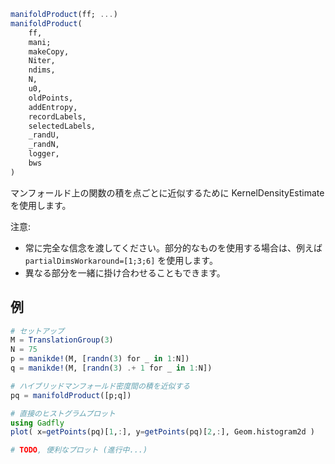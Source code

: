```julia
manifoldProduct(ff; ...)
manifoldProduct(
    ff,
    mani;
    makeCopy,
    Niter,
    ndims,
    N,
    u0,
    oldPoints,
    addEntropy,
    recordLabels,
    selectedLabels,
    _randU,
    _randN,
    logger,
    bws
)

```

マンフォールド上の関数の積を点ごとに近似するために KernelDensityEstimate を使用します。

注意:

  * 常に完全な信念を渡してください。部分的なものを使用する場合は、例えば `partialDimsWorkaround=[1;3;6]` を使用します。
  * 異なる部分を一緒に掛け合わせることもできます。

## 例

```julia
# セットアップ
M = TranslationGroup(3)
N = 75
p = manikde!(M, [randn(3) for _ in 1:N])
q = manikde!(M, [randn(3) .+ 1 for _ in 1:N])

# ハイブリッドマンフォールド密度間の積を近似する
pq = manifoldProduct([p;q])

# 直接のヒストグラムプロット
using Gadfly
plot( x=getPoints(pq)[1,:], y=getPoints(pq)[2,:], Geom.histogram2d )

# TODO, 便利なプロット (進行中...)
```
